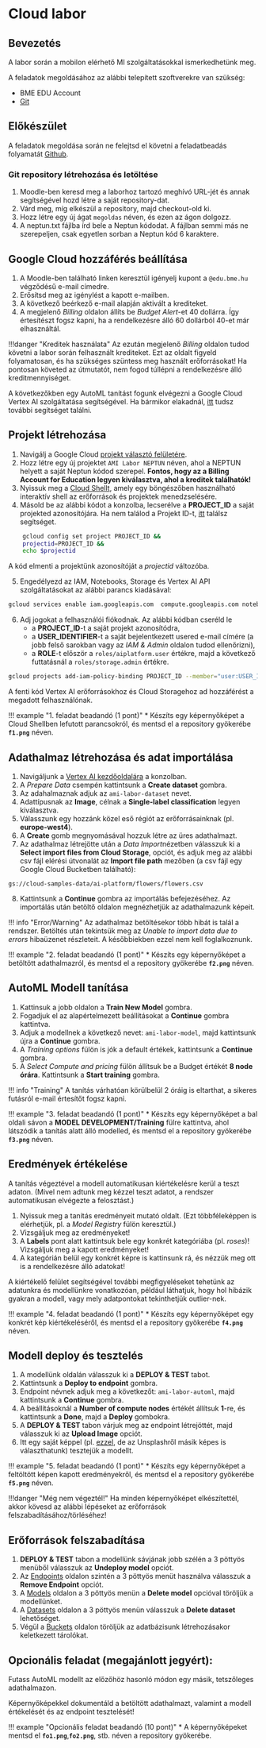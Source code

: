 # Cloud labor

## Bevezetés

A labor során a mobilon elérhető MI szolgáltatásokkal ismerkedhetünk meg.

A feladatok megoldásához az alábbi telepített szoftverekre van szükség:

- BME EDU Account
- [Git](https://git-scm.com/)

## Előkészület

A feladatok megoldása során ne felejtsd el követni a feladatbeadás folyamatát [Github](../../tudnivalok/github/GitHub.md).

### Git repository létrehozása és letöltése

1. Moodle-ben keresd meg a laborhoz tartozó meghívó URL-jét és annak segítségével hozd létre a saját repository-dat.
2. Várd meg, míg elkészül a repository, majd checkout-old ki.
3. Hozz létre egy új ágat `megoldas` néven, és ezen az ágon dolgozz.
4. A neptun.txt fájlba írd bele a Neptun kódodat. A fájlban semmi más ne szerepeljen, csak egyetlen sorban a Neptun kód 6 karaktere.

## Google Cloud hozzáférés beállítása

1. A Moodle-ben található linken keresztül igényelj kupont a `@edu.bme.hu` végződésű e-mail címedre.
2. Erősítsd meg az igénylést a kapott e-mailben.
3. A következő beérkező e-mail alapján aktivált a krediteket.
4. A megjelenő *Billing* oldalon állíts be *Budget Alert*-et 40 dollárra. Így értesítészt fogsz kapni, ha a rendelkezésre álló 60 dollárból 40-et már elhasználtál.

!!!danger "Kreditek használata"
	Az ezután megjelenő *Billing* oldalon tudod követni a labor során felhasznált krediteket. Ezt az oldalt figyeld folyamatosan, és ha szükséges szüntess meg használt erőforrásokat! Ha pontosan követed az útmutatót, nem fogod túllépni a rendelkezésre álló kreditmennyiséget.

A következőkben egy AutoML tanítást fogunk elvégezni a Google Cloud Vertex AI szolgáltatása segítségével. Ha bármikor elakadnál, [itt](https://cloud.google.com/vertex-ai/docs/tutorials/image-classification-automl/overview?authuser=0) tudsz további segítséget találni.


## Projekt létrehozása

1. Navigálj a Google Cloud [projekt választó felületére](https://console.cloud.google.com/projectselector2/home/dashboard?authuser=0).
2. Hozz létre egy új projektet ```AMI Labor NEPTUN``` néven, ahol a NEPTUN helyett a saját Neptun kódod szerepel. **Fontos, hogy az a Billing Account for Education legyen kiválasztva, ahol a kreditek találhatók!**
3. Nyissuk meg a [Cloud Shellt](https://ssh.cloud.google.com/cloudshell/editor?authuser=0), amely egy böngészőben használható interaktív shell az erőforrások és projektek menedzselésére.
4. Másold be az alábbi kódot a konzolba, lecserélve a **PROJECT_ID**  a saját projekted azonosítójára. Ha nem találod a Projekt ID-t, [itt](https://cloud.google.com/vertex-ai/docs/tutorials/tabular-bq-prediction/prerequisites?authuser=0#find-project-id) találsz segítséget.

```bash
    gcloud config set project PROJECT_ID &&
    projectid=PROJECT_ID &&
    echo $projectid
```

A kód elmenti a projektünk azonosítóját a *projectid* változóba.  

5. Engedélyezd az IAM, Notebooks, Storage és Vertex AI API szolgáltatásokat az alábbi parancs kiadásával:
```bash
gcloud services enable iam.googleapis.com  compute.googleapis.com notebooks.googleapis.com storage.googleapis.com aiplatform.googleapis.com
```

6. Adj jogokat a felhasználói fiókodnak. Az alábbi kódban cseréld le
    - a **PROJECT_ID**-t a saját projekt azonosítódra,
    - a **USER_IDENTIFIER**-t a saját bejelentkezett usered e-mail címére (a jobb felső sarokban vagy az *IAM & Admin* oldalon tudod ellenőrizni),
    - a **ROLE**-t először a ```roles/aiplatform.user``` értékre, majd a következő futtatásnál a ```roles/storage.admin``` értékre.

```bash
gcloud projects add-iam-policy-binding PROJECT_ID --member="user:USER_IDENTIFIER" --role=ROLE
```

A fenti kód Vertex AI erőforrásokhoz és Cloud Storagehoz ad hozzáférést a megadott felhasználónak.


!!! example "1. feladat beadandó (1 pont)"
    * Készíts egy képernyőképet a Cloud Shellben lefutott parancsokról, és mentsd el a repository gyökerébe **`f1.png`** néven.

## Adathalmaz létrehozása és adat importálása

1. Navigáljunk a [Vertex AI kezdőoldalára](https://console.cloud.google.com/vertex-ai/?authuser=0) a konzolban.
2. A *Prepare Data* csempén kattintsunk a **Create dataset** gombra.
3. Az adahalmaznak adjuk az ```ami-labor-dataset``` nevet.
4. Adattípusnak az **Image**, célnak a **Single-label classification** legyen kiválasztva.
5. Válasszunk egy hozzánk közel eső régiót az erőforrásainknak (pl. **europe-west4**).
6. A **Create** gomb megnyomásával hozzuk létre az üres adathalmazt.
7. Az adathalmaz létrejötte után a *Data Import*nézetben válasszuk ki a **Select import files from Cloud Storage**, opciót, és adjuk meg az alábbi csv fájl elérési útvonalát az **Import file path** mezőben (a csv fájl egy Google Cloud Bucketben található):
```
gs://cloud-samples-data/ai-platform/flowers/flowers.csv
```
8. Kattintsunk a **Continue** gombra az importálás befejezéséhez. Az importálás után betöltő oldalon megnézhetjük az adathalmazunk képeit.

!!! info "Error/Warning"
    Az adathalmaz betöltésekor több hibát is talál a rendszer. Betöltés után tekintsük meg az *Unable to import data due to errors* hibaüzenet részleteit. A későbbiekben ezzel nem kell foglalkoznunk.

!!! example "2. feladat beadandó (1 pont)"
    * Készíts egy képernyőképet a betöltött adathalmazról, és mentsd el a repository gyökerébe **`f2.png`** néven.

## AutoML Modell tanítása

1. Kattinsuk a jobb oldalon a **Train New Model** gombra.
2. Fogadjuk el az alapértelmezett beállításokat a **Continue** gombra kattintva.
3. Adjuk a modellnek a következő nevet: ```ami-labor-model```, majd kattintsunk újra a **Continue** gombra.
4. A *Training options* fülön is jók a default értékek, kattintsunk a **Continue** gombra.
5. A *Select Compute and pricing* fülön állítsuk be a Budget értékét **8 node órára**. Kattintsunk a **Start training** gombra.

!!! info "Training"
    A tanítás várhatóan körülbelül 2 óráig is eltarthat, a sikeres futásról e-mail értesítőt fogsz kapni.

!!! example "3. feladat beadandó (1 pont)"
    * Készíts egy képernyőképet a bal oldali sávon a **MODEL DEVELOPMENT/Training** fülre kattintva, ahol látszódik a tanítás alatt álló modelled, és mentsd el a repository gyökerébe **`f3.png`** néven.

## Eredmények értékelése

A tanítás végeztével a modell automatikusan kiértékelésre kerül a teszt adaton. (Mivel nem adtunk meg kézzel teszt adatot, a rendszer automatikusan elvégezte a felosztást.)  

1. Nyissuk meg a tanítás eredményeit mutató oldalt. (Ezt többféleképpen is elérhetjük, pl. a *Model Registry* fülön keresztül.)
2. Vizsgáljuk meg az eredményeket!
3. A **Labels** pont alatt kattintsuk bele egy konkrét kategóriába (pl. *roses*)! Vizsgáljuk meg a kapott eredményeket!
4. A kategórián belül egy konkrét képre is kattinsunk rá, és nézzük meg ott is a rendelkezésre álló adatokat!  

A kiértékelő felület segítségével további megfigyeléseket tehetünk az adatunkra és modellünkre vonatkozóan, például láthatjuk, hogy hol hibázik gyakran a modell, vagy mely adatpontokat tekinthetjük outlier-nek.

!!! example "4. feladat beadandó (1 pont)"
    * Készíts egy képernyőképet egy konkrét kép kiértékeléséről, és mentsd el a repository gyökerébe **`f4.png`** néven.


## Modell deploy és tesztelés

1. A modellünk oldalán válasszuk ki a **DEPLOY & TEST** tabot.
2. Kattintsunk a **Deploy to endpoint** gombra.
3. Endpoint névnek adjuk meg a következőt: ```ami-labor-automl```, majd kattintsunk a **Continue** gombra.
4. A beállításoknál a **Number of compute nodes** értékét állítsuk **1**-re, és kattintsunk a **Done**, majd a **Deploy** gombokra.
5. A **DEPLOY & TEST** tabon várjuk meg az endpoint létrejöttét, majd válasszuk ki az **Upload Image** opciót.
6. Itt egy saját képpel (pl. [ezzel](https://unsplash.com/photos/sunflower-field-under-blue-sky-during-daytime-2IzoIHBgYAo), de az Unsplashről másik képes is választhatunk) tesztejük a modellt.

!!! example "5. feladat beadandó (1 pont)"
    * Készíts egy képernyőképet a feltöltött képen kapott eredményekről, és mentsd el a repository gyökerébe **`f5.png`** néven.

!!!danger "Még nem végeztél!"
	Ha minden képernyőképet elkészítettél, akkor kövesd az alábbi lépéseket az erőforrások felszabadításához/törléséhez!

## Erőforrások felszabadítása

1. **DEPLOY & TEST** tabon a modellünk sávjának jobb szélén a 3 pöttyös menüből válasszuk az **Undeploy model** opciót.
2. Az [Endpoints](https://console.cloud.google.com/vertex-ai/endpoints?authuser=0) oldalon szintén a 3 pöttyös menüt használva válasszuk a **Remove Endpoint** opciót.
3. A [Models](https://console.cloud.google.com/vertex-ai/models?authuser=0) oldalon a 3 pöttyös menün a **Delete model** opcióval töröljük a modellünket.
4. A [Datasets](https://console.cloud.google.com/vertex-ai/datasets?authuser=0) oldalon a 3 pöttyös menün válasszuk a **Delete dataset** lehetőséget.
5. Végül a [Buckets](https://console.cloud.google.com/storage/browser?authuser=0) oldalon töröljük az adatbázisunk létrehozásakor keletkezett tárolókat.

## Opcionális feladat (megajánlott jegyért):

Futass AutoML modellt az előzőhöz hasonló módon egy másik, tetszőleges adathalmazon.  

Képernyőképekkel dokumentáld a betöltött adathalmazt, valamint a modell értékelését és az endpoint tesztelését!

!!! example "Opcionális feladat beadandó (10 pont)"
    * A képernyőképeket mentsd el **`fo1.png`**,**`fo2.png`**, stb. néven a repository gyökerébe.
